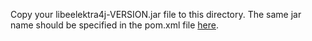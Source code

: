 Copy your libeelektra4j-VERSION.jar file to this directory. The same jar name should be specified in the pom.xml file [here](../pom.xml).
